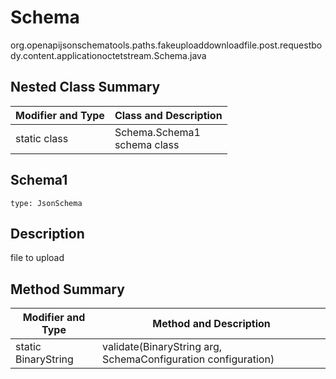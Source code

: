 # Schema
org.openapijsonschematools.paths.fakeuploaddownloadfile.post.requestbody.content.applicationoctetstream.Schema.java

## Nested Class Summary
| Modifier and Type | Class and Description |
| ----------------- | ---------------------- |
| static class | Schema.Schema1<br> schema class |

## Schema1
```
type: JsonSchema
```

## Description
file to upload

## Method Summary
| Modifier and Type | Method and Description |
| ----------------- | ---------------------- |
| static BinaryString | validate(BinaryString arg, SchemaConfiguration configuration) |
